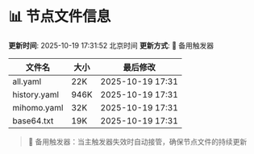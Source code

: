 # 📊 节点文件信息

**更新时间**: 2025-10-19 17:31:52 北京时间
**更新方式**: 🔄 备用触发器

| 文件名 | 大小 | 最后修改 |
|--------|------|----------|
| all.yaml | 22K | 2025-10-19 17:31 |
| history.yaml | 946K | 2025-10-19 17:31 |
| mihomo.yaml | 32K | 2025-10-19 17:31 |
| base64.txt | 19K | 2025-10-19 17:31 |

> 🔄 备用触发器：当主触发器失效时自动接管，确保节点文件的持续更新
